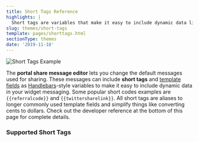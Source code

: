 ```yaml
---
title: Short Tags Reference
highlights: |
  Short tags are variables that make it easy to include dynamic data like referral links and referral codes in your widget messaging. Short tags are aliases for the longer tags used by theme developers when they design widgets. This reference list the short tags you can use to customize messaging in the web portal. 
slug: themes/short-tags
template: pages/shorttags.html
sectionType: themes
date: '2019-11-18'
---
```



![Short Tags Example](/assets/images/shorttag.png)

The **portal share message editor** lets you change the default messages used for sharing. These messages can include **short tags** and [template fields](/themes/fields) as [Handlebars](http://handlebarsjs.com/)-style variables to make it easy to include dynamic data in your widget messaging. Some popular short codes examples are `{{referralcode}}` and `{{twittersharelink}}`. All short tags are aliases to longer commonly used template fields and simplify things like  converting cents to dollars. Check out the developer reference at the bottom of this page for complete details.

<h3>Supported Short Tags</h3>

<!-- rest of content autogenerated via shorttags.yaml metadata -->